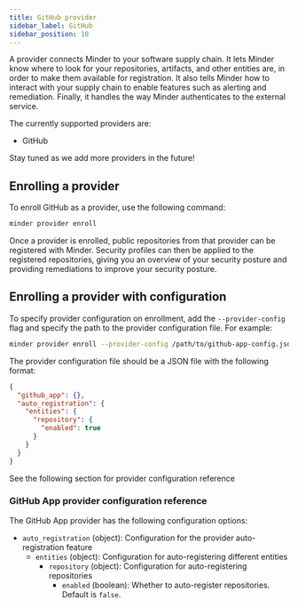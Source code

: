 ```yaml
---
title: GitHub provider
sidebar_label: GitHub
sidebar_position: 10
---
```


A provider connects Minder to your software supply chain. It lets Minder know
where to look for your repositories, artifacts, and other entities are, in order
to make them available for registration. It also tells Minder how to interact
with your supply chain to enable features such as alerting and remediation.
Finally, it handles the way Minder authenticates to the external service.

The currently supported providers are:

- GitHub

Stay tuned as we add more providers in the future!

## Enrolling a provider

To enroll GitHub as a provider, use the following command:

```bash
minder provider enroll
```

Once a provider is enrolled, public repositories from that provider can be
registered with Minder. Security profiles can then be applied to the registered
repositories, giving you an overview of your security posture and providing
remediations to improve your security posture.

## Enrolling a provider with configuration

To specify provider configuration on enrollment, add the `--provider-config`
flag and specify the path to the provider configuration file. For example:

```bash
minder provider enroll --provider-config /path/to/github-app-config.json
```

The provider configuration file should be a JSON file with the following format:

```json
{
  "github_app": {},
  "auto_registration": {
    "entities": {
      "repository": {
        "enabled": true
      }
    }
  }
}
```

See the following section for provider configuration reference

### GitHub App provider configuration reference

The GitHub App provider has the following configuration options:

- `auto_registration` (object): Configuration for the provider auto-registration
  feature
  - `entities` (object): Configuration for auto-registering different entities
    - `repository` (object): Configuration for auto-registering repositories
      - `enabled` (boolean): Whether to auto-register repositories. Default is
        `false`.
